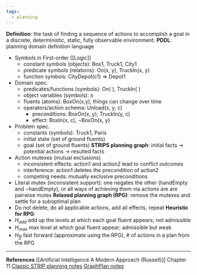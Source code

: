 ```yaml
---
tags:
  - planning
---
```

**Definition**: the task of finding a sequence of actions to accomplish a goal in a discrete, deterministic, static, fully observable environment.
**PDDL**: planning domain definition language
- Symbols in First-order [[Logic]]
	- constant symbols (objects): Box1, Truck1, City1
	- predicate symbols (relations): On(x, y), TruckIn(x, y)
	- function symbols: CityDepot(c1) => Depot1
- Domain spec.
	- predicates/functions (symbols): On( ), TruckIn( )
	- object variables (symbols): x
	- fluents (atoms): BoxOn(x,y), things can change over time
	- operators/action schema: Unload(x, y, c)
		- preconditions: BoxOn(x, y), TruckIn(y, c)
		- effect: BoxIn(x, c), $\neg$BoxOn(x, y)
- Problem spec.
	- constants (symbols): Truck1, Paris
	- initial state (set of ground fluents)
	- goal (set of ground fluents)
**STRIPS planning graph**: initial facts -> potential actions -> resulted facts
- Action mutexes (mutual exclusions)
	- inconsistent effects: action1 and action2 lead to conflict outcomes
	- interference: action1 deletes the precondition of action2
	- competing needs: mutually exclusive preconditions
- Literal mutex (inconsistent support): one negates the other (handEmpty and $\neg$handEmpty), or all ways of achieving them via actions are are pairwise mutex
**Relaxed planning graph (RPG)**: remove the mutexes and settle for a suboptimal plan
- Do not delete, do all applicable actions, add all effects, repeat
**Heuristic for RPG**:
- $H_{add}$ add up the levels at which each goal fluent appears; not admissible
- $H_{max}$ max level at which goal fluent appear; admissible but weak
- $H_{ff}$ fast forward (approximate using the RPG), # of actions in a plan from the RPG


---
**References**
[[Artificial Intelligence A Modern Approach (Russell)]] Chapter 11
[Classic STRIP planning notes](https://web.engr.oregonstate.edu/~afern/classes/cs533/notes/strips-intro.pdf)
[GraphPlan notes](https://web.engr.oregonstate.edu/~afern/classes/cs533/notes/graphplan.pdf)
